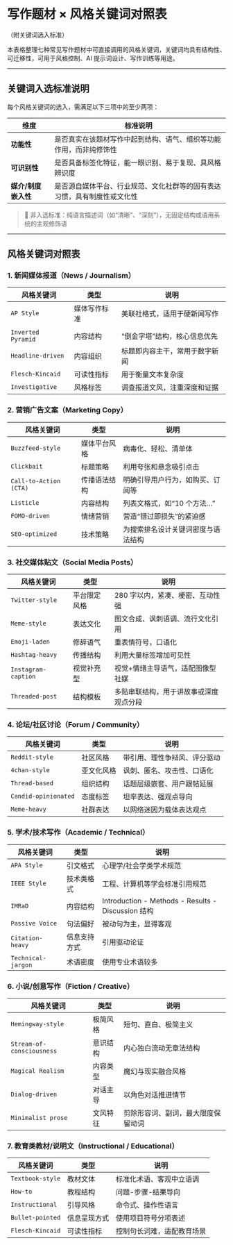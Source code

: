 # 写作题材 × 风格关键词对照表

（附关键词选入标准）

本表格整理七种常见写作题材中可直接调用的风格关键词，关键词均具有结构性、可迁移性，可用于风格控制、AI 提示词设计、写作训练等用途。

---

## 关键词入选标准说明

每个风格关键词的选入，需满足以下三项中的至少两项：

| 维度               | 标准说明 |
|--------------------|----------|
| **功能性**         | 是否真实在该题材写作中起到结构、语气、组织等功能作用，而非纯修饰性 |
| **可识别性**       | 是否具备标签化特征，能一眼识别、易于复现、具风格辨识度 |
| **媒介/制度嵌入性** | 是否源自媒体平台、行业规范、文化社群等的固有表达习惯，具有制度性或文化性 |

> 🚫 非入选标准：纯语言描述词（如“清晰”、“深刻”），无固定结构或语用系统的主观修饰语

---

##  风格关键词对照表

### 1. 新闻媒体报道（News / Journalism）

| 风格关键词         | 类型         | 说明                           |
| ------------------ | ------------ | ------------------------------ |
| `AP Style`         | 媒体写作标准 | 美联社格式，适用于硬新闻写作   |
|                    |              |                                |
| `Inverted Pyramid` | 内容结构     | “倒金字塔”结构，核心信息优先   |
| `Headline-driven`  | 内容组织     | 标题即内容主干，常用于数字新闻 |
| `Flesch-Kincaid`   | 可读性指标   | 用于衡量文本复杂度             |
| `Investigative`    | 风格标签     | 调查报道文风，注重深度和证据   |

### 2. 营销广告文案（Marketing Copy）

| 风格关键词           | 类型                 | 说明                                       |
|----------------------|----------------------|--------------------------------------------|
| `Buzzfeed-style`     | 媒体平台风格         | 病毒化、轻松、清单体                        |
| `Clickbait`          | 标题策略             | 利用夸张和悬念吸引点击                      |
| `Call-to-Action (CTA)`| 传播语法结构         | 明确引导用户行为，如购买、订阅等             |
| `Listicle`           | 内容结构             | 列表文格式，如“10 个方法…”                   |
| `FOMO-driven`        | 情绪营销             | 营造“错过即损失”的紧迫感                     |
| `SEO-optimized`      | 技术策略             | 为搜索排名设计关键词密度与语法结构             |

### 3. 社交媒体贴文（Social Media Posts）

| 风格关键词           | 类型                 | 说明                                       |
|----------------------|----------------------|--------------------------------------------|
| `Twitter-style`      | 平台限定风格         | 280 字以内，紧凑、梗密、互动性强              |
| `Meme-style`         | 表达文化             | 图文合成、讽刺语调、流行文化引用              |
| `Emoji-laden`        | 修辞语气             | 重表情符号，口语化                           |
| `Hashtag-heavy`      | 传播结构             | 利用大量标签增加可见性                       |
| `Instagram-caption`  | 视觉补充型           | 视觉+情绪主导语气，适配图像型社媒              |
| `Threaded-post`      | 结构模板             | 多贴串联结构，用于讲故事或深度观点分段         |

### 4. 论坛/社区讨论（Forum / Community）

| 风格关键词           | 类型                 | 说明                                       |
|----------------------|----------------------|--------------------------------------------|
| `Reddit-style`       | 社区风格             | 带引用、理性争辩风、评分驱动                   |
| `4chan-style`        | 亚文化风格           | 讽刺、匿名、攻击性、口语化                    |
| `Thread-based`       | 组织结构             | 话题层级嵌套、用户跟帖延展                     |
| `Candid-opinionated` | 态度标签             | 坦率表达、强观点导向                          |
| `Meme-heavy`         | 社群表达             | 以网络迷因为载体表达观点                       |

### 5. 学术/技术写作（Academic / Technical）

| 风格关键词           | 类型                 | 说明                                       |
|----------------------|----------------------|--------------------------------------------|
| `APA Style`          | 引文格式             | 心理学/社会学类学术规范                      |
| `IEEE Style`         | 技术类格式           | 工程、计算机等学会标准引用规范                |
| `IMRaD`              | 内容结构             | Introduction - Methods - Results - Discussion 结构 |
| `Passive Voice`      | 句法偏好             | 被动句为主，显得客观                         |
| `Citation-heavy`     | 信息支持方式         | 引用驱动论证                                 |
| `Technical-jargon`   | 术语密度             | 使用专业术语较多                             |

### 6. 小说/创意写作（Fiction / Creative）

| 风格关键词           | 类型                 | 说明                                       |
|----------------------|----------------------|--------------------------------------------|
| `Hemingway-style`    | 极简风格             | 短句、直白、极简主义                         |
| `Stream-of-consciousness`| 意识结构          | 内心独白流动无章法结构                        |
| `Magical Realism`    | 内容类型             | 魔幻与现实融合风格                           |
| `Dialog-driven`      | 对话主导             | 以角色对话推进情节                           |
| `Minimalist prose`   | 文风特征             | 剪除形容词、副词，最大限度保留动词           |

### 7. 教育类教材/说明文（Instructional / Educational）

| 风格关键词           | 类型                 | 说明                                       |
|----------------------|----------------------|--------------------------------------------|
| `Textbook-style`     | 教材文体             | 标准化术语、客观中立语调                     |
| `How-to`             | 教程结构             | 问题-步骤-结果导向                           |
| `Instructional`      | 引导风格             | 命令式、操作性语言                           |
| `Bullet-pointed`     | 信息呈现方式         | 使用项目符号分项表述                         |
| `Flesch-Kincaid`     | 可读性指标           | 控制句长词难，适配教育场景                     |
